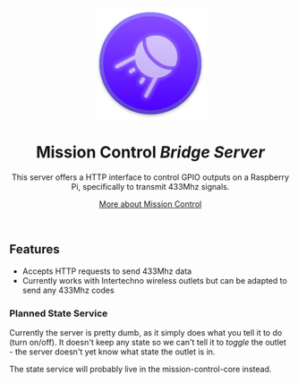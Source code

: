 <div align="center">
    <a href="https://mateffy.me/mission-control-project">
        <img src="resources/icon-web.png">
    </a>
    <h1>Mission Control <i>Bridge Server</i></h1>
    <p>
        This server offers a HTTP interface to control GPIO outputs on a Raspberry Pi, specifically to transmit 433Mhz signals.
    </p>
    <p>
        <a href="https://mateffy.me/mission-control-bridge-server">More about Mission Control</a>
    </p>
</div>

<br>

## Features
- Accepts HTTP requests to send 433Mhz data
- Currently works with Intertechno wireless outlets but can be adapted to send any 433Mhz codes 


### Planned State Service
Currently the server is pretty dumb, as it simply does what you tell it to do (turn on/off). It doesn't keep any state so we can't tell it to _toggle_ the outlet - the server doesn't yet know what state the outlet is in.

The state service will probably live in the mission-control-core instead.
